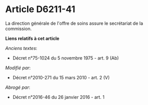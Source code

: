 # Article D6211-41

La           direction générale de l'offre de soins assure le secrétariat de la commission.

**Liens relatifs à cet article**

_Anciens textes_:

  - Décret n°75-1024 du 5 novembre 1975 - art. 9 (Ab)

_Modifié par_:

  - Décret n°2010-271 du 15 mars 2010 - art. 2 (V)

_Abrogé par_:

  - Décret n°2016-46 du 26 janvier 2016 - art. 1
